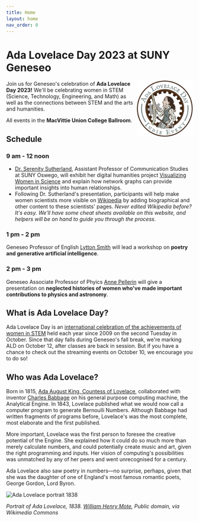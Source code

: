 ```yaml
---
title: Home
layout: home
nav_order: 0
---
```

# Ada Lovelace Day 2023 at SUNY Geneseo

<img src="images/AdaLovelaceDay_IndieEvent_transparent.jpg" style="float: right; width: 30%" alt="Ada Lovelace Day Indie Event logo" />Join us for Geneseo's celebration of **Ada Lovelace Day 2023!** We'll be celebrating women in STEM (Science, Technology, Engineering, and Math) as well as the connections between STEM and the arts and humanities.

All events in the **MacVittie Union College Ballroom**.

## Schedule

### 9 am - 12 noon

- [Dr. Serenity Sutherland](https://serenitysutherland.com/), Assistant Professor of Communication Studies at SUNY Oswego, will exhibit her digital humanities project [Visualizing Women in Science](https://diglib.amphilsoc.org/womeninscience/) and explain how network graphs can provide important insights into human relationships.
- Following Dr. Sutherland's presentation, participants will help make women scientists more visible on [Wikipedia](https://en.wikipedia.org) by adding biographical and other content to these scientists' pages. *Never edited Wikipedia before? It's easy. We'll have some cheat sheets available on this website, and helpers will be on hand to guide you through the process.*

### 1 pm - 2 pm

Geneseo Professor of English [Lytton Smith](https://www.geneseo.edu/english/smith) will lead a workshop on **poetry and generative artificial intelligence**.

### 2 pm - 3 pm

Geneseo Associate Professor of Phyics [Anne Pellerin](https://www.geneseo.edu/physics/pellerin) ​will give a presentation on **​neglected histories of women​ who've made important contributions to physics and astronomy**.

## What is Ada Lovelace Day?

Ada Lovelace Day is an [international celebration of the achievements of women in STEM](https://findingada.com) held each year since 2009 on the second Tuesday in October. Since that day falls during Geneseo's fall break, we're marking ALD on October 12, after classes are back in session. But if you have a chance to check out the streaming events on October 10, we encourage you to do so!

## Who was Ada Lovelace?

Born in 1815, [Ada August King, Countess of Lovelace](https://en.wikipedia.org/wiki/Ada_Lovelace), collaborated with inventor [Charles Babbage](https://en.wikipedia.org/wiki/Charles_Babbage) on his general purpose computing machine, the Analytical Engine. In 1843, Lovelace published what we would now call a computer program to generate Bernoulli Numbers. Although Babbage had written fragments of programs before, Lovelace's was the most complete, most elaborate and the first published. 

More important, Lovelace was the first person to foresee the creative potential of the Engine. She explained how it could do so much more than merely calculate numbers, and could potentially create music and art, given the right programming and inputs. Her vision of computing's possibilities was unmatched by any of her peers and went unrecognised for a century.

Ada Lovelace also saw poetry in numbers&mdash;no surprise, perhaps, given that she was the daughter of one of England's most famous romantic poets, George Gordon, Lord Byron. 

![Ada Lovelace portrait 1838](https://upload.wikimedia.org/wikipedia/commons/2/2e/Ada_Lovelace_1838.jpg)

*Portrait of Ada Lovelace, 1838. <a href="https://commons.wikimedia.org/wiki/File:Ada_Lovelace_1838.jpg">William Henry Mote</a>, Public domain, via Wikimedia Commons*

